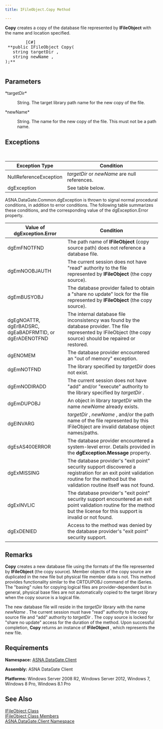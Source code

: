```yaml
---
title: IFileObject.Copy Method

---
```


**Copy** creates a copy of the database file represented by **IFileObject** with the name and location specified.
<pre class="prettyprint">
        <span class="lang">[C#]</span>
 **public IFileObject Copy(<br />   string targetDir ,<br />   string newName ,<br />);** 
      </pre>


## Parameters

<dl>
        <dt>
 *targetDir* 
        </dt>
        <dd>

String. The target library path name for the new copy of the file.
</dd>
        <dt>
 *newName* 
        </dt>
        <dd>

String. The name for the new copy of the file. This must not be a path name.
</dd>
</dl>

## Exceptions

<br />



| Exception Type | Condition |
| ---- | ---- |
| NullReferenceException | *targetDir* or *newName* are null references. |
| dgException | See table below. |



ASNA.DataGate.Common.dgException is thrown to signal normal procedural conditions, in addition to error conditions. The following table summarizes these conditions, and the corresponding value of the <span>dgException.Error</span> property.



| Value of dgException.Error | Condition |
| ---- | ---- |
| <p>dgEmFNOTFND | The path name of **IFileObject** (copy source path) does not reference a database file. |
| dgEmNOOBJAUTH | The current session does not have "read" authority to the file represented by **IFileObject** (the copy source). |
| dgEmBUSYOBJ | The database provider failed to obtain a "share no update" lock for the file represented by **IFileObject** (the copy source). |
| dgEgNOATTR, dgErBADSRC, dgEaBADFRMTID, or dgErADENOTFND | The internal database file inconsistency was found by the database provider. The file represented by IFileObject (the copy source) should be repaired or restored. |
| dgENOMEM | The database provider encountered an "out of memory" exception. |
| dgEmNOTFND | The library specified by *targetDir* does not exist. |
| dgEmNODIRADD | The current session does not have "add" and/or "execute" authority to the library specified by *targetDir* . |
| dgEmDUPOBJ | An object in library *targetDir* with the name *newName* already exists. |
| dgEINVARG | *targetDir* , *newName* , and/or the path name of the file represented by this IFileObject are invalid database object names/paths. |
| dgEsAS400ERROR | The database provider encountered a system-level error. Details provided in the **dgException.Message** property. |
| dgExMISSING | The database provider's "exit point" security support discovered a registration for an exit point validation routine for the method but the validation routine itself was not found. |
| dgExINVLIC | The database provider's "exit point" security support encountered an exit point validation routine for the method but the license for this support is invalid or not found. |
| dgExDENIED | Access to the method was denied by the database provider's "exit point" security support. |



## Remarks

**Copy** creates a new database file using the formats of the file represented by **IFileObject** (the copy source). Member objects of the copy source are duplicated in the new file but physical file member data is not. This method provides functionality similar to the CRTDUPOBJ command of the iSeries. The "basing" rules for copying logical files are provider-dependent but in general, physical base files are not automatically copied to the target library when the copy source is a logical file.

The new database file will reside in the *targetDir* library with the name *newName* . The current session must have "read" authority to the copy source file and "add" authority to *targetDir* . The copy source is locked for "share no update" access for the duration of the method. Upon successful completion, **Copy** returns an instance of **IFileObject** , which represents the new file. 
## Requirements

<span> **Namespace:** [ASNA.DataGate.Client](datagate-client-namespace.html) </span> 

<span> **Assembly:** ASNA DataGate Client</span> 

<span> **Platforms:** Windows Server 2008 R2, Windows Server 2012, Windows 7, Windows 8 Pro, Windows 8.1 Pro</span> 
## See Also


[IFileObject Class](ifile-object-class.html)
      <br />
[IFileObject Class Members](ifile-object-members.html)
      <br />
[ASNA.DataGate.Client Namespace](datagate-client-namespace.html)

